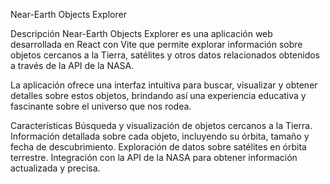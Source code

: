 Near-Earth Objects Explorer

Descripción
Near-Earth Objects Explorer es una aplicación web desarrollada en React con Vite que permite explorar información sobre objetos cercanos a la Tierra, satélites y otros datos relacionados obtenidos a través de la API de la NASA.

La aplicación ofrece una interfaz intuitiva para buscar, visualizar y obtener detalles sobre estos objetos, brindando así una experiencia educativa y fascinante sobre el universo que nos rodea.

Características
Búsqueda y visualización de objetos cercanos a la Tierra.
Información detallada sobre cada objeto, incluyendo su órbita, tamaño y fecha de descubrimiento.
Exploración de datos sobre satélites en órbita terrestre.
Integración con la API de la NASA para obtener información actualizada y precisa.

